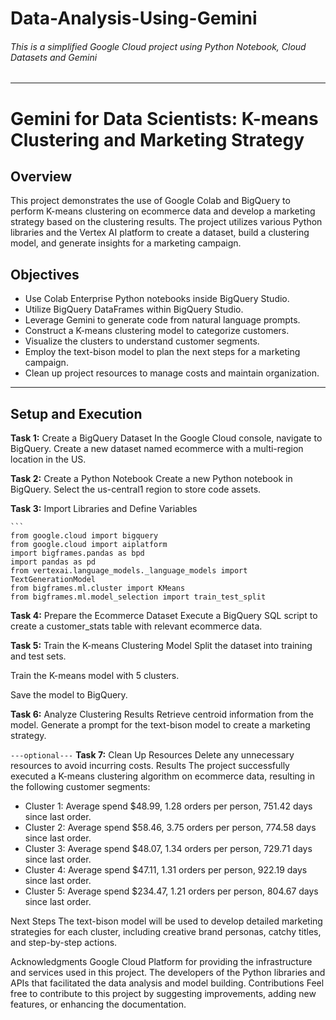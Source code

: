 # Data-Analysis-Using-Gemini
###### This is a simplified Google Cloud project using Python Notebook, Cloud Datasets and Gemini

---

# **Gemini for Data Scientists: K-means Clustering and Marketing Strategy**
## **Overview**
This project demonstrates the use of Google Colab and BigQuery to perform K-means clustering on ecommerce data and develop a marketing strategy based on the clustering results. The project utilizes various Python libraries and the Vertex AI platform to create a dataset, build a clustering model, and generate insights for a marketing campaign.

## **Objectives**
* Use Colab Enterprise Python notebooks inside BigQuery Studio.
* Utilize BigQuery DataFrames within BigQuery Studio.
* Leverage Gemini to generate code from natural language prompts.
* Construct a K-means clustering model to categorize customers.
* Visualize the clusters to understand customer segments.
* Employ the text-bison model to plan the next steps for a marketing campaign.
* Clean up project resources to manage costs and maintain organization.
---

## **Setup and Execution**
**Task 1:** Create a BigQuery Dataset
In the Google Cloud console, navigate to BigQuery.
Create a new dataset named ecommerce with a multi-region location in the US.

**Task 2:** Create a Python Notebook
Create a new Python notebook in BigQuery.
Select the us-central1 region to store code assets.

**Task 3:** Import Libraries and Define Variables

    ```
    from google.cloud import bigquery
    from google.cloud import aiplatform
    import bigframes.pandas as bpd
    import pandas as pd
    from vertexai.language_models._language_models import TextGenerationModel
    from bigframes.ml.cluster import KMeans
    from bigframes.ml.model_selection import train_test_split

**Task 4:** Prepare the Ecommerce Dataset
Execute a BigQuery SQL script to create a customer_stats table with relevant ecommerce data.

**Task 5:** Train the K-means Clustering Model
Split the dataset into training and test sets.

Train the K-means model with 5 clusters.

Save the model to BigQuery.

**Task 6:** Analyze Clustering Results
Retrieve centroid information from the model.
Generate a prompt for the text-bison model to create a marketing strategy.

`---optional---`
**Task 7:** Clean Up Resources
Delete any unnecessary resources to avoid incurring costs.
Results
The project successfully executed a K-means clustering algorithm on ecommerce data, resulting in the following customer segments:

* Cluster 1: Average spend $48.99, 1.28 orders per person, 751.42 days since last order.
* Cluster 2: Average spend $58.46, 3.75 orders per person, 774.58 days since last order.
* Cluster 3: Average spend $48.07, 1.34 orders per person, 729.71 days since last order.
* Cluster 4: Average spend $47.11, 1.31 orders per person, 922.19 days since last order.
* Cluster 5: Average spend $234.47, 1.21 orders per person, 804.67 days since last order.

Next Steps
The text-bison model will be used to develop detailed marketing strategies for each cluster, including creative brand personas, catchy titles, and step-by-step actions.

Acknowledgments
Google Cloud Platform for providing the infrastructure and services used in this project.
The developers of the Python libraries and APIs that facilitated the data analysis and model building.
Contributions
Feel free to contribute to this project by suggesting improvements, adding new features, or enhancing the documentation.
